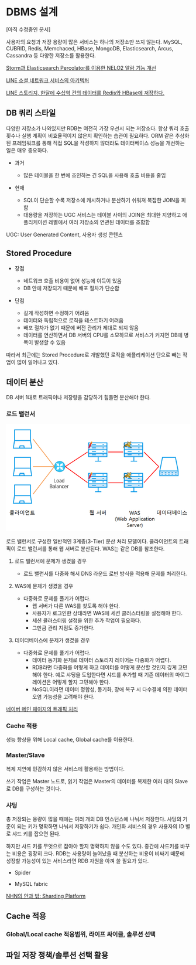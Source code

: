 # DBMS 설계

[아직 수정중인 문서]

사용자의 요청과 저장 용량이 많은 서비스는 하나의 저장소만 쓰지 않는다. MySQL, CUBRID, Redis, Memchaced, HBase, MongoDB, Elasticsearch, Arcus, Cassandra 등 다양한 저장소를 활용한다.

[Storm과 Elasticsearch Percolator를 이용한 NELO2 알람 기능 개선](https://d2.naver.com/helloworld/1044388)

[LINE 소셜 네트워크 서비스의 아키텍처](https://d2.naver.com/helloworld/809802)

[LINE 스토리지, 한달에 수십억 건의 데이터를 Redis와 HBase에 저장하다.](https://charsyam.wordpress.com/2012/04/29/발-번역-line-스토리지-한달에-수십억-건의-데이터를-redis와/)

## DB 쿼리 스타일

다양한 저장소가 나와있지만 RDB는 여전히 가장 우선시 되는 저장소다. 항상 쿼리 호출 횟수나 실행 계획이 비효율적이지 않은지 확인하는 습관이 필요하다. ORM 같은 추상화된 프레임워크를 통해 직접 SQL을 작성하지 않더라도 데이터베이스 성능을 개선하는 일은 매우 중요하다.

- 과거
    - 많은 테이블을 한 번에 조인하는 긴 SQL을 사용해 호출 비용을 줄임
    
- 현재
    - SQL이 단순할 수록 저장소에 캐시하거나 분산하기 쉬워져 복잡한 JOIN을 피함
    - 대용량을 저장하는 UGC 서비스는 테이블 사이의 JOIN은 최대한 지양하고 애플리케이션 레벨에서 여러 저장소의 연관된 데이터를 조합함

UGC: User Generated Content, 사용자 생성 콘텐츠

## Stored Procedure

- 장점
    - 네트워크 호출 비용이 없어 성능에 이득이 있음
    - DB 안에 저장되기 때문에 배포 절차가 단순함

- 단점
    - 길게 작성하면 수정하기 어려움
    - 데이터와 독립적으로 로직을 테스트하기 어려움
    - 배포 절차가 없기 때문에 버전 관리가 제대로 되지 않음
    - 데이터를 연산하면서 DB 서버의 CPU를 소모하므로 서비스가 커지면 DB에 병목이 발생할 수 있음

따라서 최근에는 Stored Procedure로 개발했던 로직을 애플리케이션 단으로 빼는 작업이 많이 일어나고 있다.

## 데이터 분산

DB 서버 1대로 트래픽이나 저장량을 감당하기 힘들면 분산해야 한다.

### 로드 밸런서

![](../../.gitbook/assets/interview/database/helloworld-201810-naver_main-03.png)

로드 밸런서로 구성한 일반적인 3계층(3-Tier) 분산 처리 모델이다. 클라이언트의 트래픽이 로드 밸런서를 통해 웹 서버로 분산된다. WAS는 같은 DB를 참조한다.

1. 로드 밸런서에 문제가 생겼을 경우
    - 로드 밸런서를 다중화 해서 DNS 라운드 로빈 방식을 적용해 문제를 처리한다.
    
2. WAS에 문제가 생겼을 경우
    - 다중화로 문제를 풀기가 어렵다.
        - 웹 서버가 다른 WAS를 찾도록 해야 한다.
        - 사용자가 로그인한 상태라면 WAS에 세션 클러스터링을 설정해야 한다.
        - 세션 클러스터링 설정을 위한 추가 작업이 필요하다.
        - 그만큼 관리 지점도 증가한다.
        
3. 데이터베이스에 문제가 생겼을 경우
    - 다중화로 문제를 풀기가 어렵다.
        - 데이터 동기화 문제로 데이터 스토리지 레이어는 다중화가 어렵다.
        - RDB라면 다중화를 어떻게 하고 데이터를 어떻게 분산할 것인지 깊게 고민해야 한다. 예로 샤딩을 도입한다면 샤드를 추가할 때 기존 데이터의 마이그레이션은 어떻게 할지 고민해야 한다.
        - NoSQL이라면 데이터 정합성, 동기화, 장애 복구 시 다수결에 의한 데이터 오염 가능성을 고려해야 한다.
        

[네이버 메인 페이지의 트래픽 처리](https://d2.naver.com/helloworld/6070967)


### Cache 적용

성능 향상을 위해 Local cache, Global cache를 이용한다.

### Master/Slave

복제 지연에 민감하지 않은 서비스에 활용하는 방법이다.

쓰기 작업은 Master 노드로, 읽기 작업은 Master의 데이터를 복제한 여러 대의 Slave로 DB를 구성하는 것이다.

### 샤딩

총 저장되는 용량이 많을 때에는 여러 개의 DB 인스턴스에 나눠서 저장한다. 샤딩의 기준이 되는 키가 명확하면 나눠서 저장하기가 쉽다. 개인화 서비스의 경우 사용자의 ID 별로 샤드 키를 잡으면 된다.

하지만 샤드 키를 무엇으로 잡아야 할지 명확하지 않을 수도 있다. 중간에 샤드키를 바꾸는 비용은 굉장히 크다. RDB는 사용량이 늘어났을 때 분산하는 비용이 비싸기 때문에 성장할 가능성이 있는 서비스라면 RDB 자원을 아껴 쓸 필요가 있다.

- Spider

- MySQL fabric

[NHN의 안과 밖: Sharding Platform](https://d2.naver.com/helloworld/14822)





## Cache 적용
### Global/Local cache 적용범위, 라이프 싸이클, 솔루션 선택

## 파일 저장 정책/솔루션 선택 활용